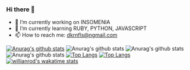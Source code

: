 ### Hi there 👋

<!--
**woobottle/woobottle** is a ✨ _special_ ✨ repository because its `README.md` (this file) appears on your GitHub profile.

Here are some ideas to get you started:

- 🔭 I’m currently working on ...
- 🌱 I’m currently learning ...
- 👯 I’m looking to collaborate on ...
- 🤔 I’m looking for help with ...
- 💬 Ask me about ...
- 📫 How to reach me: ...
- 😄 Pronouns: ...
- ⚡ Fun fact: ...
-->


- 🔭 I’m currently working on INSOMENIA
- 🌱 I’m currently learning RUBY, PYTHON, JAVASCRIPT
- 📫 How to reach me: dkrnfls@ngmail.com

[![Anurag's github stats](https://github-readme-stats.vercel.app/api?username=woobottle)](https://github.com/anuraghazra/github-readme-stats)
![Anurag's github stats](https://github-readme-stats.vercel.app/api?username=woobottle&count_private=true)
![Anurag's github stats](https://github-readme-stats.vercel.app/api?username=woobottle&show_icons=true)
![Anurag's github stats](https://github-readme-stats.vercel.app/api?username=woobottle&show_icons=true&theme=dracula)
[![Top Langs](https://github-readme-stats.vercel.app/api/top-langs/?username=woobottle)](https://github.com/anuraghazra/github-readme-stats)
[![Top Langs](https://github-readme-stats.vercel.app/api/top-langs/?username=woobottle&layout=compact)](https://github.com/anuraghazra/github-readme-stats)
[![willianrod's wakatime stats](https://github-readme-stats.vercel.app/api/wakatime?username=woobottle)](https://github.com/anuraghazra/github-readme-stats)

